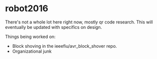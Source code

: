 # robot2016

There's not a whole lot here right now, mostly qr code research. This will eventually be updated with specifics on design.

Things being worked on:
- Block shoving in the ieeefiu/avr_block_shover repo.
- Organizational junk
